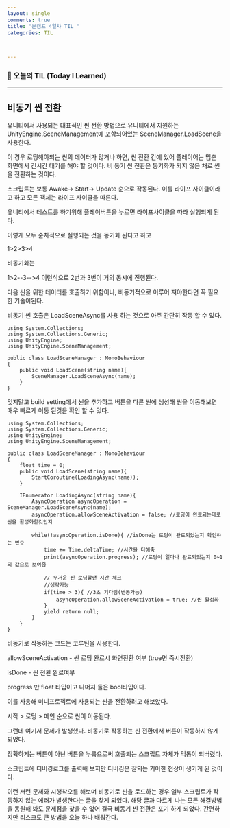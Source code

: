 ```yaml
---
layout: single
comments: true
title: "본캠프 4일차 TIL "
categories: TIL



---
```


### 📆 오늘의 TIL (Today I Learned)

---

## 비동기 씬 전환

유니티에서 사용되는 대표적인 씬 전환 방법으로 유니티에서 지원하는 UnityEngine.SceneManagement에 포함되어있는 SceneManager.LoadScene을 사용한다.

이 경우 로딩해야되는 씬의 데이터가 많거나 하면, 씬 전환 간에 있어 플레이어는 멈춘 화면에서 긴시간 대기를 해야 할 것이다. 비 동기 씬 전환은 동기화가 되지 않은 채로 씬을 전환하는 것이다.



스크립트는 보통 Awake-> Start-> Update 순으로 작동된다. 이를 라이프 사이클이라고 하고 모든 객체는 라이프 사이클을 따른다.

유니티에서 테스트를 하기위해 플레이버튼을 누르면 라이프사이클을 따라 실행되게 된다.

이렇게 모두 순차적으로 실행되는 것을 동기화 된다고 하고

1>2>3>4



비동기화는 

1>2--3-->4 이런식으로 2번과 3번이 거의 동시에 진행된다.

다음 씬을 위한 데이터를 호출하기 위함이나, 비동기적으로 이루어 져야한다면 꼭 필요한 기술이된다.



비동기 씬 호출은  LoadSceneAsync를 사용 하는 것으로 아주 간단히 작동 할 수 있다. 



```
using System.Collections;
using System.Collections.Generic;
using UnityEngine;
using UnityEngine.SceneManagement;

public class LoadSceneManager : MonoBehaviour
{
    public void LoadScene(string name){
        SceneManager.LoadSceneAsync(name);
    }
}
```

잊지말고 build setting에서 씬을 추가하고 버튼을 다른 씬에 생성해 씬을 이동해보면 매우 빠르게 이동 된것을 확인 할 수 있다.

```
using System.Collections;
using System.Collections.Generic;
using UnityEngine;
using UnityEngine.SceneManagement;

public class LoadSceneManager : MonoBehaviour
{
    float time = 0;
    public void LoadScene(string name){
        StartCoroutine(LoadingAsync(name));
    }

    IEnumerator LoadingAsync(string name){
        AsyncOperation asyncOperation = SceneManager.LoadSceneAsync(name);
        asyncOperation.allowSceneActivation = false; //로딩이 완료되는대로 씬을 활성화할것인지
        
        while(!asyncOperation.isDone){ //isDone는 로딩이 완료되었는지 확인하는 변수
            time += Time.deltaTime; //시간을 더해줌
            print(asyncOperation.progress); //로딩이 얼마나 완료되었는지 0~1의 값으로 보여줌
            
            // 무거운 씬 로딩할땐 시간 체크
            //생략가능
            if(time > 3){ //3초 기다림(변동가능)
                asyncOperation.allowSceneActivation = true; //씬 활성화
            }
            yield return null;
        }
    }
}
```

비동기로 작동하는 코드는 코루틴을 사용한다.

allowSceneActivation - 씬 로딩 완료시 화면전환 여부 (true면 즉시전환)

isDone - 씬 전환 완료여부

progress 만 float 타입이고 나머지 둘은 bool타입이다.



이를 사용해 미니프로젝트에 사용되는 씬을 전환하려고 해보았다.

시작 > 로딩 > 메인 순으로 씬이 이동된다.



그런데 여기서 문제가 발생했다. 비동기로 작동하는 씬 전환에서 버튼이 작동하지 않게 되었다.

정확하게는 버튼이 아닌 버튼을 누름으로써 호출되는 스크립트 자체가 먹통이 되버렸다.

스크립트에 디버깅로그를 출력해 보지만 디버깅은 잘되는 기이한 현상이 생기게 된 것이다.



이런 저런 문제와 시행착오를 해보며 비동기로 씬을 로드하는 경우 일부 스크립트가 작동하지 않는 에러가 발생한다는 글을 찾게 되었다.  해당 글과 다르게 나는 모든 해결방법을 동원해 봐도 문제점을 찾을 수 없어 결국 비동기 씬 전환은 포기 하게 되었다. 간편하지만 리스크도 큰 방법을 오늘 하나 배워간다.

